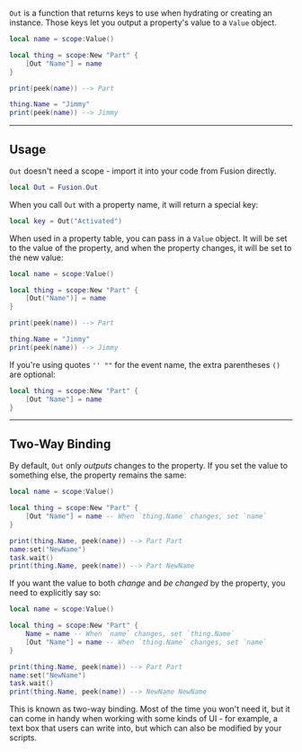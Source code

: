 `Out` is a function that returns keys to use when hydrating or creating an
instance. Those keys let you output a property's value to a `Value` object.

```Lua
local name = scope:Value()

local thing = scope:New "Part" {
    [Out "Name"] = name
}

print(peek(name)) --> Part

thing.Name = "Jimmy"
print(peek(name)) --> Jimmy
```

-----

## Usage

`Out` doesn't need a scope - import it into your code from Fusion directly.

```Lua
local Out = Fusion.Out
```

When you call `Out` with a property name, it will return a special key:

```Lua
local key = Out("Activated")
```

When used in a property table, you can pass in a `Value` object. It will be set
to the value of the property, and when the property changes, it will be set to
the new value:

```Lua
local name = scope:Value()

local thing = scope:New "Part" {
    [Out("Name")] = name
}

print(peek(name)) --> Part

thing.Name = "Jimmy"
print(peek(name)) --> Jimmy
```

If you're using quotes `'' ""` for the event name, the extra parentheses `()`
are optional:

```Lua
local thing = scope:New "Part" {
    [Out "Name"] = name
}
```

-----

## Two-Way Binding

By default, `Out` only *outputs* changes to the property. If you set the value
to something else, the property remains the same:

```Lua
local name = scope:Value()

local thing = scope:New "Part" {
    [Out "Name"] = name -- When `thing.Name` changes, set `name`
}

print(thing.Name, peek(name)) --> Part Part
name:set("NewName")
task.wait()
print(thing.Name, peek(name)) --> Part NewName
```

If you want the value to both *change* and *be changed* by the property, you
need to explicitly say so:

```Lua hl_lines="4 11"
local name = scope:Value()

local thing = scope:New "Part" {
    Name = name -- When `name` changes, set `thing.Name`
    [Out "Name"] = name -- When `thing.Name` changes, set `name`
}

print(thing.Name, peek(name)) --> Part Part
name:set("NewName")
task.wait()
print(thing.Name, peek(name)) --> NewName NewName
```

This is known as two-way binding. Most of the time you won't need it, but it can
come in handy when working with some kinds of UI - for example, a text box that
users can write into, but which can also be modified by your scripts.